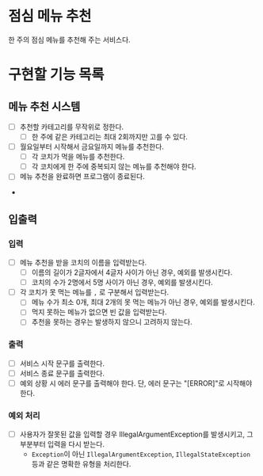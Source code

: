 # 점심 메뉴 추천

한 주의 점심 메뉴를 추천해 주는 서비스다.

# 구현할 기능 목록

## 메뉴 추천 시스템

- [ ] 추천할 카테고리를 무작위로 정한다.
    - [ ] 한 주에 같은 카테고리는 최대 2회까지만 고를 수 있다.
- [ ] 월요일부터 시작해서 금요일까지 메뉴를 추천한다.
    - [ ] 각 코치가 먹을 메뉴를 추천한다.
    - [ ] 각 코치에게 한 주에 중복되지 않는 메뉴를 추천해야 한다.
- [ ] 메뉴 추천을 완료하면 프로그램이 종료된다.
- 
## 입출력

### 입력

- [ ] 메뉴 추천을 받을 코치의 이름을 입력받는다. 
    - [ ] 이름의 길이가 2글자에서 4글자 사이가 아닌 경우, 예외를 발생시킨다.
    - [ ] 코치의 수가 2명에서 5명 사이가 아닌 경우, 예외를 발생시킨다.

- [ ] 각 코치가 못 먹는 메뉴를 `,` 로 구분해서 입력받는다.
    - [ ] 메뉴 수가 최소 0개, 최대 2개의 못 먹는 메뉴가 아닌 경우, 예외를 발생시킨다. 
    - [ ] 먹지 못하는 메뉴가 없으면 빈 값을 입력받는다.
    - [ ] 추천을 못하는 경우는 발생하지 않으니 고려하지 않는다.

### 출력

- [ ] 서비스 시작 문구를 출력한다.
- [ ] 서비스 종료 문구를 출력한다.
- [ ] 예외 상황 시 에러 문구를 출력해야 한다. 단, 에러 문구는 "[ERROR]"로 시작해야 한다.

### 예외 처리

- [ ] 사용자가 잘못된 값을 입력할 경우 IllegalArgumentException를 발생시키고, 그 부분부터 입력을 다시 받는다.
    - `Exception`이 아닌 `IllegalArgumentException`, `IllegalStateException` 등과 같은 명확한 유형을 처리한다.
 